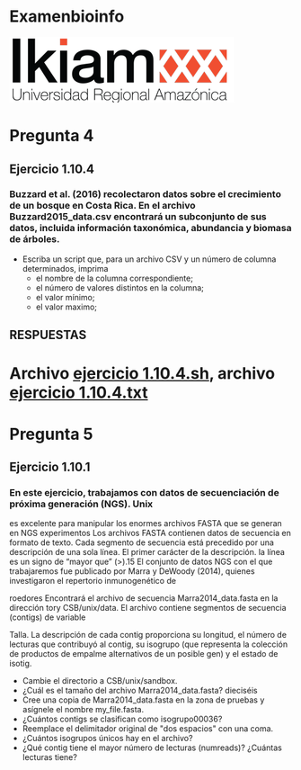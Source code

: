 # Examenbioinfo
![logotipoikiam](https://github.com/RicardoMorales2001/Bioinfo_g1/blob/main/Tarea%201/logotipoIkiam.png)
# Pregunta 4
## Ejercicio 1.10.4
### Buzzard et al. (2016) recolectaron datos sobre el crecimiento de un bosque en Costa Rica. En el archivo Buzzard2015_data.csv encontrará un subconjunto de sus datos, incluida información taxonómica, abundancia y biomasa de árboles.
- Escriba un script que, para un archivo CSV y un número de columna determinados, imprima
  - el nombre de la columna correspondiente;
  - el número de valores distintos en la columna;
  - el valor mínimo;
  - el valor maximo; 

## RESPUESTAS
# Archivo [ejercicio 1.10.4.sh](https://github.com/RicardoMorales2001/Examenbioinfo/blob/main/ejercicio_1104.sh), archivo [ejercicio 1.10.4.txt](https://github.com/RicardoMorales2001/Examenbioinfo/blob/main/ejercicio_1.10.4.txt) 

# Pregunta 5
## Ejercicio 1.10.1
### En este ejercicio, trabajamos con datos de secuenciación de próxima generación (NGS). Unix
es excelente para manipular los enormes archivos FASTA que se generan en NGS
experimentos
Los archivos FASTA contienen datos de secuencia en formato de texto. Cada segmento de secuencia
está precedido por una descripción de una sola línea. El primer carácter de la descripción.
la línea es un signo de “mayor que” (>).15
El conjunto de datos NGS con el que trabajaremos fue publicado por Marra
y DeWoody (2014), quienes investigaron el repertorio inmunogenético de

roedores Encontrará el archivo de secuencia Marra2014_data.fasta en la dirección
tory CSB/unix/data. El archivo contiene segmentos de secuencia (contigs) de variable

Talla. La descripción de cada contig proporciona su longitud, el número de lecturas
que contribuyó al contig, su isogrupo (que representa la colección de
productos de empalme alternativos de un posible gen) y el estado de isotig.
  - Cambie el directorio a CSB/unix/sandbox.
  - ¿Cuál es el tamaño del archivo Marra2014_data.fasta?
dieciséis
  - Cree una copia de Marra2014_data.fasta en la zona de pruebas y asígnele el nombre my_file.fasta.
  - ¿Cuántos contigs se clasifican como isogrupo00036?
  - Reemplace el delimitador original de "dos espacios" con una coma.
  - ¿Cuántos isogrupos únicos hay en el archivo?
  - ¿Qué contig tiene el mayor número de lecturas (numreads)? ¿Cuántas lecturas tiene?

